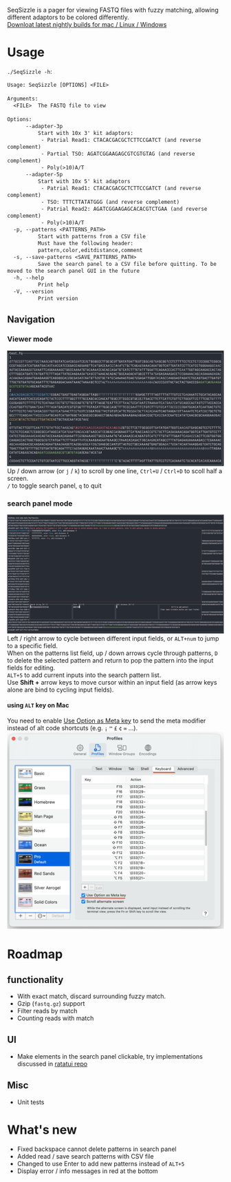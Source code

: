 SeqSizzle is a pager for viewing FASTQ files with fuzzy matching, allowing different adaptors to be colored differently.  
[Downloat latest nightly builds for mac / Linux / Windows](https://nightly.link/ChangqingW/SeqSizzle/workflows/rust/master/Binary.zip)  

# Usage
`./SeqSizzle -h`:
```
Usage: SeqSizzle [OPTIONS] <FILE>

Arguments:
  <FILE>  The FASTQ file to view

Options:
      --adapter-3p
          Start with 10x 3' kit adaptors:
           - Patrial Read1: CTACACGACGCTCTTCCGATCT (and reverse complement)
           - Partial TSO: AGATCGGAAGAGCGTCGTGTAG (and reverse complement)
           - Poly(>10)A/T
      --adapter-5p
          Start with 10x 5' kit adaptors
           - Patrial Read1: CTACACGACGCTCTTCCGATCT (and reverse complement)
           - TSO: TTTCTTATATGGG (and reverse complement)
           - Patrial Read2: AGATCGGAAGAGCACACGTCTGAA (and reverse complement)
           - Poly(>10)A/T
  -p, --patterns <PATTERNS_PATH>
          Start with patterns from a CSV file
          Must have the following header:
          pattern,color,editdistance,comment
  -s, --save-patterns <SAVE_PATTERNS_PATH>
          Save the search panel to a CSV file before quitting. To be moved to the search panel GUI in the future
  -h, --help
          Print help
  -V, --version
          Print version
```
## Navigation
### Viewer mode
![Viewer mode](./img/viewer_mode.png)
Up / down arrow (or `j` / `k`) to scroll by one line, `Ctrl+U` / `Ctrl+D` to scoll half a screen.  
`/` to toggle search panel, `q` to quit

### search panel mode
![Search panel mode](./img/search_panel.png)
Left / right arrow to cycle between different input fields, or `ALT+num` to jump to a specific field.  
When on the patterns list field, up / down arrows cycle through patterns, `D` to delete the selected pattern and return to pop the pattern into the input fields for editing.  
`ALT+5` to add current inputs into the search pattern list.  
Use **Shift +** arrow keys to move cursor within an input field (as arrow keys alone are bind to cycling input fields).  

#### using `ALT` key on Mac
You need to enable [Use Option as Meta key](https://support.apple.com/en-au/guide/terminal/trmlkbrd/mac) to send the meta modifier instead of alt code shortcuts (e.g. `¡` `™` `£` `¢` `∞` ...).  
![Settings](./img/option_as_meta.png)

# Roadmap
## functionality 
 * With exact match, discard surrounding fuzzy match.  
 * Gzip (`fastq.gz`) support  
 * Filter reads by match  
 * Counting reads with match  
## UI
 * Make elements in the search panel clickable, try implementations discussed in [ratatui repo](https://github.com/ratatui-org/ratatui/discussions/552)  
## Misc
 * Unit tests  

# What's new
 * Fixed backspace cannot delete patterns in search panel
 * Added read / save search patterns with CSV file
 * Changed to use Enter to add new patterns instead of `ALT+5`
 * Display error / info messages in red at the bottom
